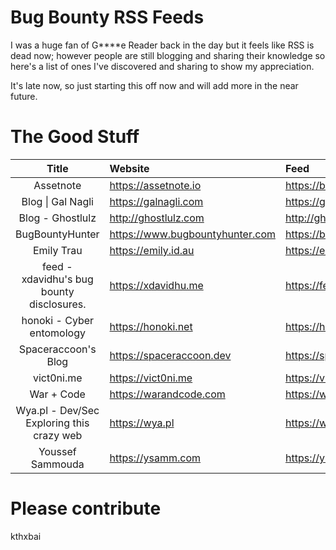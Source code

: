 # Bug Bounty RSS Feeds

I was a huge fan of G****e Reader back in the day but it feels like RSS is dead now; however people are still blogging and sharing their knowledge so here's a list of ones I've discovered and sharing to show my appreciation.

It's late now, so just starting this off now and will add more in the near future.

# The Good Stuff

| Title | Website | Feed | Handle |
|:-:|:-|:-|:-:|
| Assetnote | https://assetnote.io | https://blog.assetnote.io/feed.xml | [@assetnote](https://twitter.com/assetnote) |
| Blog \| Gal Nagli | https://galnagli.com | https://galnagli.com/feed.xml | [@naglinagli](https://twitter.com/naglinagli) |
| Blog - Ghostlulz | http://ghostlulz.com | http://ghostlulz.com/feed/ | [@ghostlulz1337](https://twitter.com/ghostlulz1337) |
| BugBountyHunter | https://www.bugbountyhunter.com | https://blog.bugbountyhunter.com/rss/ | [@BugBountyHunt3r](https://twitter.com/BugBountyHunt3r) |
| Emily Trau | https://emily.id.au | https://emily.id.au/feed | [@emilyposting_](https://twitter.com/emilyposting_) |
| feed - xdavidhu's bug bounty disclosures. | https://xdavidhu.me | https://feed.bugs.xdavidhu.me/feed.xml | [@xdavidhu](https://twitter.com/xdavidhu) |
| honoki - Cyber entomology | https://honoki.net | https://honoki.net/feed/ | [@honoki](https://twitter.com/honoki)
| Spaceraccoon's Blog | https://spaceraccoon.dev | https://spaceraccoon.dev/feed.xml | [@spaceraccoonsec](https://twitter.com/spaceraccoonsec) |
| vict0ni.me  | https://vict0ni.me | https://vict0ni.me/rss/ | [@vict0ni](https://twitter.com/vict0ni) |
| War + Code | https://warandcode.com | https://warandcode.com/index.xml | [@gingeleski](https://twitter.com/gingeleski) |
| Wya.pl - Dev/Sec Exploring this crazy web | https://wya.pl | https://wya.pl/feed/ | [@wdahlenb](https://twitter.com/wdahlenb) |
| Youssef Sammouda | https://ysamm.com | https://ysamm.com/?feed=rss2 | [@samm0uda](https://twitter.com/samm0uda) |

# Please contribute

kthxbai
